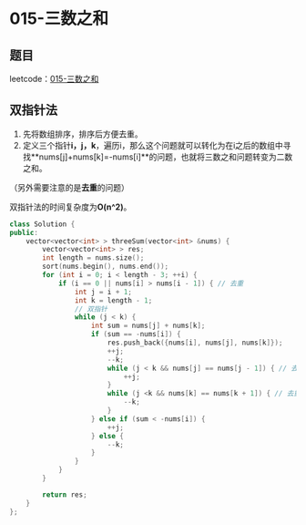 # 015-三数之和

## 题目

leetcode：[015-三数之和](https://leetcode-cn.com/problems/3sum/)


## 双指针法

1. 先将数组排序，排序后方便去重。
2. 定义三个指针**i，j，k**，遍历i，那么这个问题就可以转化为在i之后的数组中寻找**nums[j]+nums[k]=-nums[i]**的问题，也就将三数之和问题转变为二数之和。

（另外需要注意的是**去重**的问题）

双指针法的时间复杂度为**O(n^2)**。

```c++
class Solution {
public:
    vector<vector<int> > threeSum(vector<int> &nums) {
        vector<vector<int> > res;
        int length = nums.size();
        sort(nums.begin(), nums.end());
        for (int i = 0; i < length - 3; ++i) {
            if (i == 0 || nums[i] > nums[i - 1]) { // 去重
                int j = i + 1;
                int k = length - 1;
                // 双指针
                while (j < k) {
                    int sum = nums[j] + nums[k];
                    if (sum == -nums[i]) {
                        res.push_back({nums[i], nums[j], nums[k]});
                        ++j;
                        --k;
                        while (j < k && nums[j] == nums[j - 1]) { // 去重
                            ++j;
                        }
                        while (j <k && nums[k] == nums[k + 1]) { // 去重
                            --k;
                        }
                    } else if (sum < -nums[i]) {
                        ++j;
                    } else {
                        --k;
                    }
                }
            }
        }

        return res;
    }
};
```

